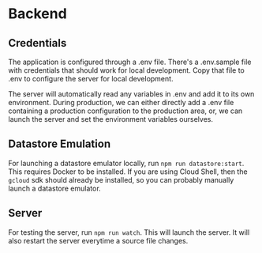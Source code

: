 # Backend
## Credentials
The application is configured through a .env file. There's a .env.sample file with credentials that should work for local development. Copy that file to .env to configure the server for local development.

The server will automatically read any variables in .env and add it to its own environment. During production, we can either directly add a .env file containing a production configuration to the production area, or, we can launch the server and set the environment variables ourselves.

## Datastore Emulation
For launching a datastore emulator locally, run `npm run datastore:start`. This requires Docker to be installed. If you are using Cloud Shell, then the `gcloud` sdk should already be installed, so you can probably manually launch a datastore emulator.

## Server
For testing the server, run `npm run watch`. This will launch the server. It will also restart the server everytime a source file changes.
